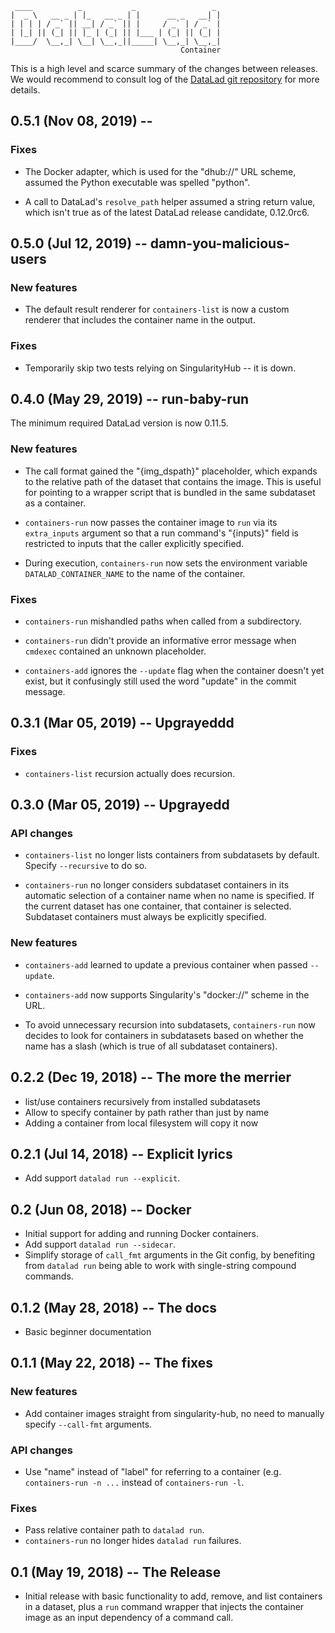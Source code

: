      ____          _           _                 _ 
    |  _ \   __ _ | |_   __ _ | |      __ _   __| |
    | | | | / _` || __| / _` || |     / _` | / _` |
    | |_| || (_| || |_ | (_| || |___ | (_| || (_| |
    |____/  \__,_| \__| \__,_||_____| \__,_| \__,_|
                                          Container

This is a high level and scarce summary of the changes between releases.  We
would recommend to consult log of the [DataLad git
repository](http://github.com/datalad/datalad-container) for more details.

## 0.5.1 (Nov 08, 2019) --

### Fixes

- The Docker adapter, which is used for the "dhub://" URL scheme,
  assumed the Python executable was spelled "python".

- A call to DataLad's `resolve_path` helper assumed a string return
  value, which isn't true as of the latest DataLad release candidate,
  0.12.0rc6.

## 0.5.0 (Jul 12, 2019) -- damn-you-malicious-users

### New features

- The default result renderer for `containers-list` is now a custom
  renderer that includes the container name in the output.

### Fixes

- Temporarily skip two tests relying on SingularityHub -- it is down.

## 0.4.0 (May 29, 2019) -- run-baby-run

The minimum required DataLad version is now 0.11.5.

### New features

- The call format gained the "{img_dspath}" placeholder, which expands
  to the relative path of the dataset that contains the image.  This
  is useful for pointing to a wrapper script that is bundled in the
  same subdataset as a container.

- `containers-run` now passes the container image to `run` via its
  `extra_inputs` argument so that a run command's "{inputs}" field is
  restricted to inputs that the caller explicitly specified.

- During execution, `containers-run` now sets the environment variable
  `DATALAD_CONTAINER_NAME` to the name of the container.

### Fixes

- `containers-run` mishandled paths when called from a subdirectory.

- `containers-run` didn't provide an informative error message when
  `cmdexec` contained an unknown placeholder.

- `containers-add` ignores the `--update` flag when the container
  doesn't yet exist, but it confusingly still used the word "update"
  in the commit message.

## 0.3.1 (Mar 05, 2019) -- Upgrayeddd

### Fixes

- `containers-list` recursion actually does recursion.


## 0.3.0 (Mar 05, 2019) -- Upgrayedd

### API changes

- `containers-list` no longer lists containers from subdatasets by
  default.  Specify `--recursive` to do so.

- `containers-run` no longer considers subdataset containers in its
   automatic selection of a container name when no name is specified.
   If the current dataset has one container, that container is
   selected.  Subdataset containers must always be explicitly
   specified.

### New features

- `containers-add` learned to update a previous container when passed
  `--update`.

- `containers-add` now supports Singularity's "docker://" scheme in
  the URL.

- To avoid unnecessary recursion into subdatasets, `containers-run`
  now decides to look for containers in subdatasets based on whether
  the name has a slash (which is true of all subdataset containers).

## 0.2.2 (Dec 19, 2018) -- The more the merrier

- list/use containers recursively from installed subdatasets
- Allow to specify container by path rather than just by name
- Adding a container from local filesystem will copy it now

## 0.2.1 (Jul 14, 2018) -- Explicit lyrics

- Add support `datalad run --explicit`.

## 0.2 (Jun 08, 2018) -- Docker

- Initial support for adding and running Docker containers.
- Add support `datalad run --sidecar`.
- Simplify storage of `call_fmt` arguments in the Git config, by benefiting
  from `datalad run` being able to work with single-string compound commands.

## 0.1.2 (May 28, 2018) -- The docs

- Basic beginner documentation

## 0.1.1 (May 22, 2018) -- The fixes

### New features

- Add container images straight from singularity-hub, no need to manually
  specify `--call-fmt` arguments.

### API changes

- Use "name" instead of "label" for referring to a container (e.g.
  `containers-run -n ...` instead of `containers-run -l`.

### Fixes

- Pass relative container path to `datalad run`.
- `containers-run` no longer hides `datalad run` failures.

## 0.1 (May 19, 2018) -- The Release

- Initial release with basic functionality to add, remove, and list
  containers in a dataset, plus a `run` command wrapper that injects
  the container image as an input dependency of a command call.
